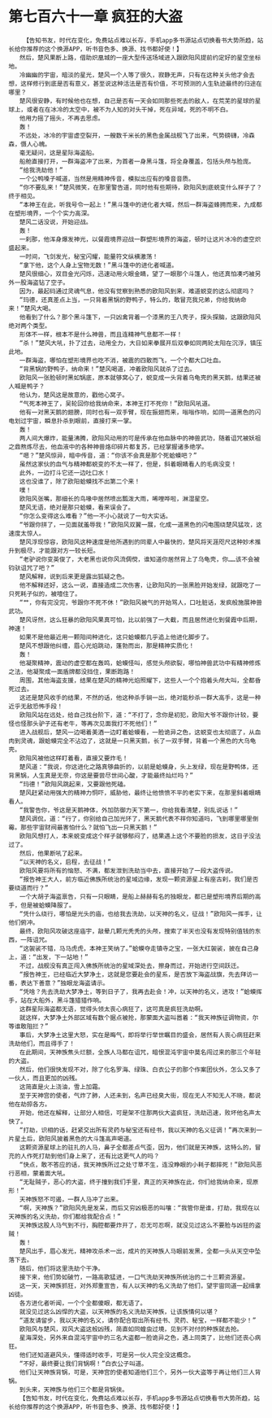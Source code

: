 # 第七百六十一章 疯狂的大盗
        【告知书友，时代在变化，免费站点难以长存，手机app多书源站点切换看书大势所趋，站长给你推荐的这个换源APP，听书音色多、换源、找书都好使！】
       然后，楚风果断上路，借助炽凰城的一座大型传送场域进入跟欧阳风提前约定好的星空坐标地。
       冷幽幽的宇宙，暗淡的星光，楚风一个人等了很久，寂静无声，只有在这种关头他才会去想，这样修行到底是否有意义，甚至说这种活法是否有价值，不可预测的人生轨迹最终的归途在哪里？
       楚风很安静，有时候他也在想，自己是否有一天会如同那些死去的敌人，在荒芜的星球的星球上，或者在在冰冷的太空中，被不为人知的对头干掉，死在异域，死的不明不白。
       他用力摇了摇头，不再去思虑。
       轰！
       不远处，冰冷的宇宙虚空裂开，一艘数千米长的黑色金属战舰飞了出来，气势磅礴，冷森森，慑人心魄。
       毫无疑问，这是星际海盗船。
       船舱直接打开，一群海盗冲了出来，为首者一身黑斗篷，将全身覆盖，包括头颅与脸庞。
       “给我洗劫他！”
       一个公鸭嗓子喊道，当然是用精神传音，模拟出应有的嗓音音质。
       “你不要乱来！”楚风微笑，在那里警告道，同时他有些期待，欧阳风到底蜕变什么样子了？终于相见。
       “本神王在此，听我号令一起上！”黑斗篷中的进化者大喊，然后一群海盗蜂拥而来，九成都在塑形境界，一个个实力高深。
       楚风二话没说，开始迎战。
       轰！
       一刹那，他浑身爆发神光，以餐霞境界迎战一群塑形境界的海盗，顿时让这片冰冷的虚空炽盛起来。
       一时间，飞剑发光，秘宝闪耀，能量符文纵横激荡！
       “拿下他，这个人身上宝物无数！”黑斗篷中的进化者喊道。
       楚风很细心，双目金光闪烁，迅速动用火眼金睛，望了一眼那个斗篷人，他还真怕凑巧被另外一股海盗钻了空子。
       因为，最起码通过灵魂气息，他没有觉察到熟悉的欧阳风到来，难道蜕变的这么彻底吗？
       “玛德，还真差点上当，一只背着黑锅的野鸭子，特么的，敢冒充我兄弟，你给我纳命来！”楚风大喝。
       他看到了什么？那个黑斗篷下，一只凶禽背着一个漆黑的王八壳子，探头探脑，这跟欧阳风绝对两个类型。
       形体不一样，根本不是什么神兽，而且连精神气息都不一样！
       “杀！”楚风大吼，扑了过去，动用全力，大日如来拳展开后双拳如同两轮太阳在沉浮，镇压此地。
       一群海盗，哪怕在塑形境界也吃不消，被震的四散而飞，一个个都大口吐血。
       “背黑锅的野鸭子，纳命来！”楚风喝道，冲着欧阳风就杀了过去。
       欧阳风一张脸顿时黑如锅底，原本就够窝心了，蜕变成一头背着乌龟壳的黑天鹅，结果还被人喊是鸭子？
       他认为，楚风这是故意的，戳他心窝子。
       “气死本神王了，吴轮回你给我纳命来，本神王打不死你！”欧阳风吼道。
       他有一对黑天鹅的翅膀，同时也有一双手臂，现在振翅而来，嗡嗡作响，如同一道黑色的闪电划过宇宙，瞬息扑杀到眼前，直接打来一掌。
       轰！
       两人间大爆炸，能量沸腾，欧阳风动用的可是传承在他血脉中的神兽武功，随着诅咒被妖祖之鼎熬炼尽去，他血液中的各种神兽烙印碎片都复苏，已经掌握诸多绝学。
       “嗯？”楚风惊异，暗中传音，道：“你该不会真是那个死蛤蟆吧？”
       虽然这家伙的血气与精神都蜕变的不太一样了，但是，斜着眼睛看人的毛病没变！
       此外，一边打斗它还一边吐口水！
       这也没谁了，除了欧阳蛤蟆找不出第二个来！
       噗！
       欧阳风张嘴，那细长的鸟喙中居然喷出瓢泼大雨，唏哩哗啦，淋湿星空。
       楚风无语，绝对是那只蛤蟆，看来误会了。
       “你怎么变得这么难看？”他一不小心就说了一句大实话。
       “爷跟你拼了，一见面就羞辱我！”欧阳风双翼一展，化成一道黑色的闪电围绕楚风猛攻，这速度太惊人。
       楚风浮现惊容，欧阳风这种速度是他所遇到的同辈人中最快的，楚风将天涯咫尺这种妙术推升到极尽，才能跟对方一较长短。
       “老驴说你变英俊了，大老黑也说你风流倜傥，谁知道你居然背上了乌龟壳，你……该不会被钧驮诅咒了吧？”
       楚风解释，说到后来更是露出狐疑之色。
       他不解释还好，这么一说，直接造成二次伤害，让欧阳风的一张黑脸开始发绿，就跟吃了一只死耗子似的，被噎住了。
       “艹，你有完没完，爷跟你不死不休！”欧阳风被气的开始骂人，口吐脏话，发疯般施展神兽武功。
       楚风讶然，这么狂暴的欧阳风果真可怕，比以前强了一大截，而且居然进化到餐霞中后期，神速！
       如果不是他最近用一颗阳间种进化，这只蛤蟆都几乎追上他进化脚步了。
       楚风不想跟他纠缠，眉心光焰跳动，蓬勃而出，那是精神实质化！
       轰！
       他凝聚精神，震动的虚空都在轰鸣，蛤蟆怪叫，感觉头颅欲裂，哪怕神兽武功中有精神修炼之法，他凝聚成一面盾牌都没挡住，果断跑路！
       周围，其他海盗支援，结果在楚风的精神光焰照耀下，这些人一个个抱着头颅大叫，全都昏死过去。
       这还是楚风收手的结果，不然的话，他这种杀手锏一出，绝对能秒杀一群大高手，这是一种近乎无敌恐怖手段！
       欧阳风站在远处，给自己找台阶下，道：“不打了，念你是初犯，欧阳大爷不跟你计较，要怪也怪那头驴子还有老牛，等再次见面我打不死他们！”
       进入战舰后，楚风一边喝着美酒一边盯着蛤蟆看，一脸诡异之色，这蜕变也太彻底了，从血肉到灵魂，跟蛤蟆完全不沾边了，这就是一只黑天鹅，长了一双手臂，背着一个黑色的大乌龟壳。
       欧阳风被他这样盯着看，直接又要炸毛！
       楚风道：“我说，你这进化之路真够曲折的，以前是蛤蟆身，头上发绿，现在是野鸭体，还背黑锅，人生真是无奈，你这是要尝尽世间心酸，才能最终灿烂吗？”
       “玛德！”欧阳风跳起来，又要跟他死磕。
       楚风赶紧动用强大的精神力恫吓，威胁他，最终让他愤愤不平的老实下来，在那里斜着眼睛看人。
       “我警告你，爷这是天鹅神体，外加防御力天下第一，你给我看清楚，别乱说话！”
       楚风调侃，道：“行了，你别给自己加光环了，黑天鹅代表不祥你知道吗，飞到哪里哪里倒霉。那些宇宙财阀最害怕什么？就怕飞出一只黑天鹅！”
       欧阳风想打人，本来蜕变成这个样子就够郁闷了，结果遇上这个不要脸的损友，这日子没法过了。
       然后，他果断吼了起来。
       “以天神的名义，启程，去征战！”
       欧阳风要将所有的恼怒、不满，都发泄到洗劫当中去，直接开始了一段大盗传说。
       “报告神王大人，前方临近佛族所统治的星域边缘，发现一颗资源星上有座古刹，我们是否要绕道而行？”
       一个大胡子海盗禀告，只有一只眼睛，是船上赫赫有名的独眼龙，都已是塑形境界后期的高手，但是被蛤蟆降服了。
       “凭什么绕行，哪怕是光头的庙，也给我去洗劫，以天神的名义，征战！”欧阳风一挥手，让他们俯冲。
       最终，欧阳风攻破这座庙宇，敲晕几颗光秃秃的头颅，搜索了半天也没有发现特别值钱的东西，一阵诅咒。
       “这袈裟不错，马马虎虎，本神王笑纳了。”蛤蟆夺走镇寺之宝，一张大红袈裟，披在自己身上，道：“出发，下一站地！”
       不过，战舰没有真正闯入佛族所统治的星域深处去，擦身而过，开始进行空间跃迁。
       “报告神王，已经临近大梦净土，这就是您要赴会的星系，是否放下海盗战旗，先去拜访一番，表达下善意？”独眼龙海盗请示。
       “凭啥？先去洗劫大梦净土，等到日子了，我再去赴会！冲，以天神的名义，进攻！”蛤蟆挥手，站在大船外，黑斗篷猎猎作响。
       这群星际海盗都无语，觉得头领太丧心病狂了，这可真是疯狂洗劫啊。
       就这样，大梦净土外部区域有数个据点被抢，那蒙面大盗叫嚣着：“我天神族征调物资，尔等谁敢阻拦？”
       事后，大梦净土这里大怒，实在是晦气，即将举行举世瞩目的盛会，居然有人丧心病狂赶来洗劫他们，而且得手了！
       在此期间，天神族焦头烂额，全族人马都在诅咒，暗恨混沌宇宙中莫名闯过来的那三个年轻的大盗。
       然后，他们很快发现不对，除了化名罗海、绿珠、白衣公子的那个作案团伙外，怎么又多了一伙人，而且更加的凶残。
       这简直是火上浇油，雪上加霜。
       至于天神宫的使者，气炸了肺，人还未到，名声已经臭大街，现在无人不知无人不晓，都说他在劫掠各方。
       开始，他还在解释，让部分人相信，可是架不住那两伙大盗疯狂，洗劫迅速，败坏他名声太快了。
       “打劫，识相的话，赶紧交出所有灵药与秘宝还有经书，我以天神的名义征调！”再次来到一片星土后，欧阳风披着黑色的大斗篷高声喝道。
       这颗资源星球上的驻扎的人马，鼻子全都差点气歪，因为，他们就是天神族，这特么的，冒充的人作死打劫到他们身上来了，还有比这更气人的吗？
       “快点，敢不答应的话，我天神族所过之处寸草不生，连没睁眼的小耗子都摔死！”欧阳风恶行恶相，蒙着面大吼。
       “无耻贼子，恶心的大盗，终于撞到我们手里，真正的天神族在此，你们给我纳命来，现原形！”
       天神族怒不可遏，一群人马冲了出来。
       “啊，天神族？”欧阳风先是发呆，而后又穷凶极恶的叫嚷：“我管你是谁，打劫，我现在以天神族的名义洗劫，你们都给我配合点！”
       天神族这股人马气到不行，胸腔都要炸开了，忍无可忍啊，就没见过这么不要脸与凶狂的盗贼！
       轰！
       楚风出手，眉心发光，精神攻杀术一出，成片的天神族人马眼前发黑，全都一头从天空中坠落下去。
       随后，他们将这里洗劫个干净。
       接下来，他们势如破竹，一路高歌猛进，一口气洗劫天神族所统治的二十三颗资源星。
       这一天，天神族抓狂，对外郑重宣告，有人以天神的名义洗劫了他们，望宇宙同道一起缉拿凶徒。
       各方进化者听闻，一个个全都傻眼，都无语了。
       就没见过这么凶悍的大盗，以天神族的名义洗劫天神族，让该族情何以堪？
       “道友请留步，我以天神的名义，请你配合取出所有经书、灵药、秘宝，一样都不能少！”
       欧阳风与楚风，双风大盗这般凶残，简直如同蝗虫过境，见到不对付的种族就去抢。
       星海深处，另外来自混沌宇宙中的三名大盗都一脸诡异之色，遇上同类了，比他们还丧心病狂。
       他们还知道避风头，懂得适时收手，可是另一伙人完全没这概念。
       “不好，最终要让我们背锅啊！”白衣公子叫道。
       他们让天神族背锅，可是，天神宫的使者知道他们三个，另外一伙大盗等于再让他们三人背锅。
       到头来，天神族与他们三个都是背锅侠。
       【告知书友，时代在变化，免费站点难以长存，手机app多书源站点切换看书大势所趋，站长给你推荐的这个换源APP，听书音色多、换源、找书都好使！】